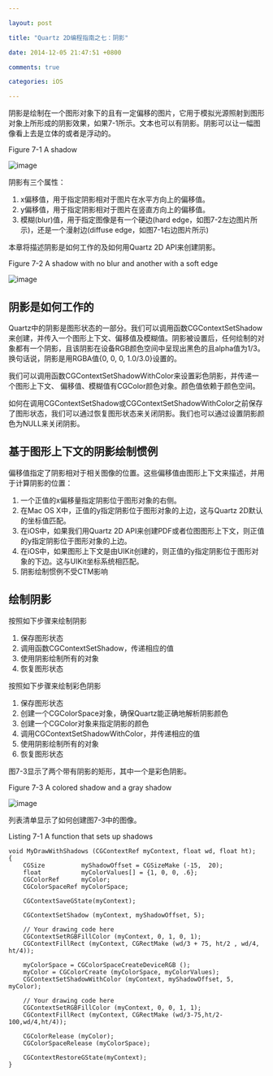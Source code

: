 ```yaml
---

layout: post

title: "Quartz 2D编程指南之七：阴影"

date: 2014-12-05 21:47:51 +0800

comments: true

categories: iOS

---
```



阴影是绘制在一个图形对象下的且有一定偏移的图片，它用于模拟光源照射到图形对象上所形成的阴影效果，如果7-1所示。文本也可以有阴影。阴影可以让一幅图像看上去是立体的或者是浮动的。

Figure 7-1  A shadow

![image](https://developer.apple.com/library/ios/documentation/GraphicsImaging/Conceptual/drawingwithquartz2d/Art/angle.gif)
 
阴影有三个属性：

1. x偏移值，用于指定阴影相对于图片在水平方向上的偏移值。
2. y偏移值，用于指定阴影相对于图片在竖直方向上的偏移值。
3. 模糊(blur)值，用于指定图像是有一个硬边(hard edge，如图7-2左边图片所示)，还是一个漫射边(diffuse edge，如图7-1右边图片所示)

本章将描述阴影是如何工作的及如何用Quartz 2D API来创建阴影。

Figure 7-2  A shadow with no blur and another with a soft edge

![image](https://developer.apple.com/library/ios/documentation/GraphicsImaging/Conceptual/drawingwithquartz2d/Art/blur_value.gif)

## 阴影是如何工作的

Quartz中的阴影是图形状态的一部分。我们可以调用函数CGContextSetShadow来创建，并传入一个图形上下文、偏移值及模糊值。阴影被设置后，任何绘制的对象都有一个阴影，且该阴影在设备RGB颜色空间中呈现出黑色的且alpha值为1/3。换句话说，阴影是用RGBA值{0, 0, 0, 1.0/3.0}设置的。

我们可以调用函数CGContextSetShadowWithColor来设置彩色阴影，并传递一个图形上下文、 偏移值、模糊值有CGColor颜色对象。颜色值依赖于颜色空间。

如何在调用CGContextSetShadow或CGContextSetShadowWithColor之前保存了图形状态，我们可以通过恢复图形状态来关闭阴影。我们也可以通过设置阴影颜色为NULL来关闭阴影。

## 基于图形上下文的阴影绘制惯例
偏移值指定了阴影相对于相关图像的位置。这些偏移值由图形上下文来描述，并用于计算阴影的位置：

1. 一个正值的x偏移量指定阴影位于图形对象的右侧。
2. 在Mac OS X中，正值的y指定阴影位于图形对象的上边，这与Quartz 2D默认的坐标值匹配。
3. 在iOS中，如果我们用Quartz 2D API来创建PDF或者位图图形上下文，则正值的y指定阴影位于图形对象的上边。
4. 在iOS中，如果图形上下文是由UIKit创建的，则正值的y指定阴影位于图形对象的下边。这与UIKit坐标系统相匹配。
5. 阴影绘制惯例不受CTM影响

## 绘制阴影

按照如下步骤来绘制阴影

1. 保存图形状态
2. 调用函数CGContextSetShadow，传递相应的值
3. 使用阴影绘制所有的对象
4. 恢复图形状态

按照如下步骤来绘制彩色阴影

1. 保存图形状态
2. 创建一个CGColorSpace对象，确保Quartz能正确地解析阴影颜色
3. 创建一个CGColor对象来指定阴影的颜色
4. 调用CGContextSetShadowWithColor，并传递相应的值
5. 使用阴影绘制所有的对象
6. 恢复图形状态

图7-3显示了两个带有阴影的矩形，其中一个是彩色阴影。

Figure 7-3  A colored shadow and a gray shadow

![image](https://developer.apple.com/library/ios/documentation/GraphicsImaging/Conceptual/drawingwithquartz2d/Art/code_shadows.gif)
 

列表清单显示了如何创建图7-3中的图像。

Listing 7-1  A function that sets up shadows

	void MyDrawWithShadows (CGContextRef myContext, float wd, float ht);
	{
	    CGSize          myShadowOffset = CGSizeMake (-15,  20);
	    float           myColorValues[] = {1, 0, 0, .6};
	    CGColorRef      myColor;
	    CGColorSpaceRef myColorSpace;
	    
	    CGContextSaveGState(myContext);
	    
	    CGContextSetShadow (myContext, myShadowOffset, 5); 
	    
	    // Your drawing code here
	    CGContextSetRGBFillColor (myContext, 0, 1, 0, 1);
	    CGContextFillRect (myContext, CGRectMake (wd/3 + 75, ht/2 , wd/4, ht/4));
	    
	    myColorSpace = CGColorSpaceCreateDeviceRGB ();
	    myColor = CGColorCreate (myColorSpace, myColorValues);
	    CGContextSetShadowWithColor (myContext, myShadowOffset, 5, myColor);
	    
	    // Your drawing code here
	    CGContextSetRGBFillColor (myContext, 0, 0, 1, 1);
	    CGContextFillRect (myContext, CGRectMake (wd/3-75,ht/2-100,wd/4,ht/4));
	    
	    CGColorRelease (myColor);
	    CGColorSpaceRelease (myColorSpace); 
	    
	    CGContextRestoreGState(myContext);
	}

